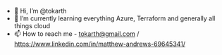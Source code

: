 - 👋 Hi, I’m @tokarth
- 🌱 I’m currently learning everything Azure, Terraform and generally all things cloud
- 📫 How to reach me - tokarth@gmail.com / https://www.linkedin.com/in/matthew-andrews-69645341/

<!---
tokarth/tokarth is a ✨ special ✨ repository because its `README.md` (this file) appears on your GitHub profile.
You can click the Preview link to take a look at your changes.
--->
